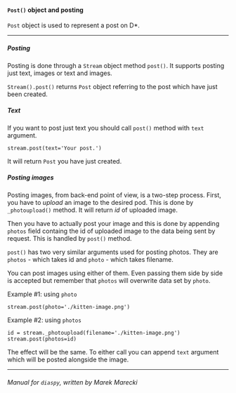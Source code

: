 #### `Post()` object and posting

`Post` object is used to represent a post on D\*.

----

##### Posting

Posting is done through a `Stream` object method `post()`. 
It supports posting just text, images or text and images.

`Stream().post()` returns `Post` object referring to the post 
which have just been created.


##### Text

If you want to post just text you should call `post()` method with 
`text` argument.

    stream.post(text='Your post.')

It will return `Post` you have just created.


##### Posting images

Posting images, from back-end point of view, is a two-step process. 
First, you have to *upload* an image to the desired pod. 
This is done by `_photoupload()` method. 
It will return *id* of uploaded image. 

Then you have to actually post your image and this is done by appending 
`photos` field containg the id of uploaded image to the data being 
sent by request. This is handled by `post()` method. 

`post()` has two very similar arguments used for posting photos. 
They are `photos` - which takes id and `photo` - which takes filename. 

You can post images using either of them. Even passing them side by side 
is accepted but remember that `photos` will overwrite data set by `photo`.


Example #1: using `photo`


    stream.post(photo='./kitten-image.png')


Example #2: using `photos`


    id = stream._photoupload(filename='./kitten-image.png')
    stream.post(photos=id)


The effect will be the same. 
To either call you can append `text` argument which will be posted alongside 
the image. 

----

###### Manual for `diaspy`, written by Marek Marecki
